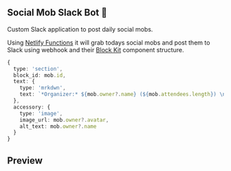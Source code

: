 ## Social Mob Slack Bot 🤖

Custom Slack application to post daily social mobs.

Using [Netlify Functions](https://docs.netlify.com/functions/overview/) it will grab todays social mobs and post them to Slack using webhook and their [Block Kit](https://api.slack.com/block-kit) component structure.

```ts
{
  type: 'section',
  block_id: mob.id,
  text: {
    type: 'mrkdwn',
    text: `*Organizer:* ${mob.owner?.name} (${mob.attendees.length}) \n ${mob.topic} \n ${mob.start_time} - ${mob.end_time} \n ${mob.location}`
  },
  accessory: {
    type: 'image',
    image_url: mob.owner?.avatar,
    alt_text: mob.owner?.name
  }
}
```

## Preview 